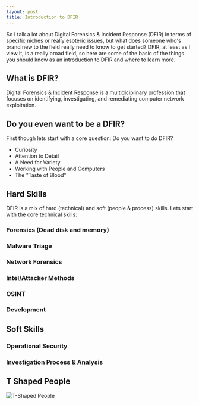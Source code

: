 ```yaml
---
layout: post
title: Introduction to DFIR
---
```


So I talk a lot about Digital Forensics & Incident Response (DFIR) in terms of specific niches or really esoteric issues, but what does someone who's brand new to the field really need to know to get started? DFIR, at least as I view it, is a really broad field, so here are some of the basic of the things you should know as an introduction to DFIR and where to learn more.

## What is DFIR?

Digital Forensics & Incident Response is a multidiciplinary profession that focuses on identifying, investigating, and remediating computer network exploitation.

## Do you even want to be a DFIR?

First though lets start with a core question: Do you want to do DFIR?

- Curiosity
- Attention to Detail
- A Need for Variety
- Working with People and Computers
- The "Taste of Blood"

## Hard Skills

DFIR is a mix of hard (technical) and soft (people & process) skills. Lets start with the core technical skills:

### Forensics (Dead disk and memory)
### Malware Triage
### Network Forensics
### Intel/Attacker Methods
### OSINT
### Development

## Soft Skills

### Operational Security
### Investigation Process & Analysis

## T Shaped People
![T-Shaped People](https://docs.google.com/drawings/d/1c6xxt6JktO08HT6fIxEaCW50fVjHRvGnzbpECPMUmqk/pub?w=960&h=720)

